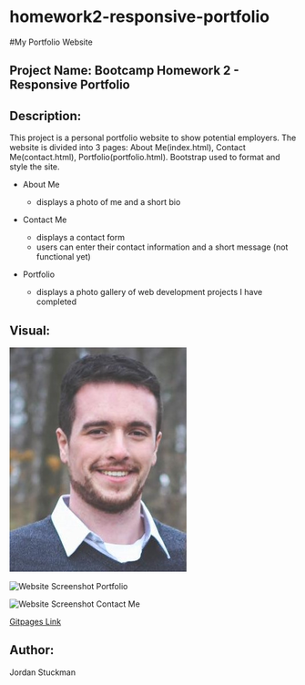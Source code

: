 # homework2-responsive-portfolio

#My Portfolio Website

## Project Name: Bootcamp Homework 2 - Responsive Portfolio

## Description:
This project is a personal portfolio website to show potential employers. The website is divided into 3 pages: About Me(index.html), Contact Me(contact.html), Portfolio(portfolio.html). Bootstrap used to format and style the site.

* About Me
  * displays a photo of me and a short bio
  
* Contact Me
  * displays a contact form
  * users can enter their contact information and a short message (not functional yet)

* Portfolio
  * displays a photo gallery of web development projects I have completed 

    



## Visual:
![Website Screenshot About Me](./images/AboutMePhoto.jpg)

![Website Screenshot Portfolio](./images/Portfolio.jpg)

![Website Screenshot Contact Me](./images/ContactMe.jpg)


[Gitpages Link](https://jordanks93.github.io/homework2-responsive-portfolio/)


## Author: 
Jordan Stuckman